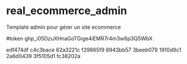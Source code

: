 # real_ecommerce_admin
Template admin pour gérer un site ecommerce

#token
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


edf474df
c4c3bace
62a3221c
f29865f9
8943bb57
3beeb079
1910d9c1
2a6d0439
3f5105d1
fc38202a